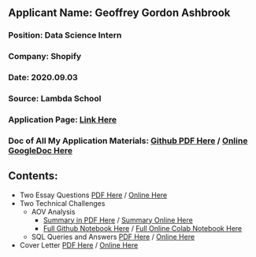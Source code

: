 ## Applicant Name: Geoffrey Gordon Ashbrook
### Position:       Data Science Intern
### Company:        Shopify
### Date:           2020.09.03
### Source:         Lambda School
### Application Page: [Link Here](https://jobs.lever.co/shopify/826aebdc-5015-411b-a38f-96d8af52d263/apply)  
### Doc of All My Application Materials: [Github PDF Here](https://github.com/lineality/sales_data_challenge_gg_ashbrook/blob/master/Shopify%20Application%20Materials%20G.G.Ashbrook%20v15.pdf)  / [Online GoogleDoc Here](https://docs.google.com/document/d/1IiMkQkQO375K296Wn61dwXep789bFXa4Oe-im7jLKek/edit?usp=sharing)


## Contents:
- Two Essay Questions [PDF Here](https://github.com/lineality/sales_data_challenge_gg_ashbrook/blob/master/Shopify%20Application%20Materials%20G.G.Ashbrook%20v15.pdf) / [Online Here](https://docs.google.com/document/d/1IiMkQkQO375K296Wn61dwXep789bFXa4Oe-im7jLKek/edit?usp=sharing)
- Two Technical Challenges
	- AOV Analysis 
		- [Summary in PDF Here](https://github.com/lineality/sales_data_challenge_gg_ashbrook/blob/master/Shopify%20Application%20Materials%20G.G.Ashbrook%20v15.pdf)  / [Summary Online Here](https://docs.google.com/document/d/1IiMkQkQO375K296Wn61dwXep789bFXa4Oe-im7jLKek/edit?usp=sharing)
		- [Full Github Notebook Here](https://github.com/lineality/sales_data_challenge_gg_ashbrook/blob/master/AOV_analysis_G_G_Ashbrook_v26.ipynb) / [Full Online Colab Notebook Here](https://colab.research.google.com/drive/1wjsghDJMOeADTvipP-57Ey3BSmEj2Ps3?usp=sharing)
	- SQL Queries and Answers [PDF Here](https://github.com/lineality/sales_data_challenge_gg_ashbrook/blob/master/Shopify%20Application%20Materials%20G.G.Ashbrook%20v15.pdf) / [Online Here](https://colab.research.google.com/drive/1wjsghDJMOeADTvipP-57Ey3BSmEj2Ps3?usp=sharing)
- Cover Letter [PDF Here](https://github.com/lineality/sales_data_challenge_gg_ashbrook/blob/master/Shopify%20Application%20Materials%20G.G.Ashbrook%20v15.pdf)  / [Online Here](https://colab.research.google.com/drive/1wjsghDJMOeADTvipP-57Ey3BSmEj2Ps3?usp=sharing)
